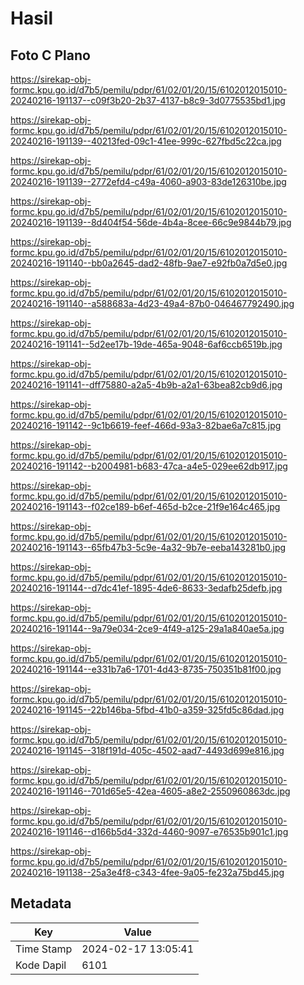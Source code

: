 # Hasil

## Foto C Plano

https://sirekap-obj-formc.kpu.go.id/d7b5/pemilu/pdpr/61/02/01/20/15/6102012015010-20240216-191137--c09f3b20-2b37-4137-b8c9-3d0775535bd1.jpg

https://sirekap-obj-formc.kpu.go.id/d7b5/pemilu/pdpr/61/02/01/20/15/6102012015010-20240216-191139--40213fed-09c1-41ee-999c-627fbd5c22ca.jpg

https://sirekap-obj-formc.kpu.go.id/d7b5/pemilu/pdpr/61/02/01/20/15/6102012015010-20240216-191139--2772efd4-c49a-4060-a903-83de126310be.jpg

https://sirekap-obj-formc.kpu.go.id/d7b5/pemilu/pdpr/61/02/01/20/15/6102012015010-20240216-191139--8d404f54-56de-4b4a-8cee-66c9e9844b79.jpg

https://sirekap-obj-formc.kpu.go.id/d7b5/pemilu/pdpr/61/02/01/20/15/6102012015010-20240216-191140--bb0a2645-dad2-48fb-9ae7-e92fb0a7d5e0.jpg

https://sirekap-obj-formc.kpu.go.id/d7b5/pemilu/pdpr/61/02/01/20/15/6102012015010-20240216-191140--a588683a-4d23-49a4-87b0-046467792490.jpg

https://sirekap-obj-formc.kpu.go.id/d7b5/pemilu/pdpr/61/02/01/20/15/6102012015010-20240216-191141--5d2ee17b-19de-465a-9048-6af6ccb6519b.jpg

https://sirekap-obj-formc.kpu.go.id/d7b5/pemilu/pdpr/61/02/01/20/15/6102012015010-20240216-191141--dff75880-a2a5-4b9b-a2a1-63bea82cb9d6.jpg

https://sirekap-obj-formc.kpu.go.id/d7b5/pemilu/pdpr/61/02/01/20/15/6102012015010-20240216-191142--9c1b6619-feef-466d-93a3-82bae6a7c815.jpg

https://sirekap-obj-formc.kpu.go.id/d7b5/pemilu/pdpr/61/02/01/20/15/6102012015010-20240216-191142--b2004981-b683-47ca-a4e5-029ee62db917.jpg

https://sirekap-obj-formc.kpu.go.id/d7b5/pemilu/pdpr/61/02/01/20/15/6102012015010-20240216-191143--f02ce189-b6ef-465d-b2ce-21f9e164c465.jpg

https://sirekap-obj-formc.kpu.go.id/d7b5/pemilu/pdpr/61/02/01/20/15/6102012015010-20240216-191143--65fb47b3-5c9e-4a32-9b7e-eeba143281b0.jpg

https://sirekap-obj-formc.kpu.go.id/d7b5/pemilu/pdpr/61/02/01/20/15/6102012015010-20240216-191144--d7dc41ef-1895-4de6-8633-3edafb25defb.jpg

https://sirekap-obj-formc.kpu.go.id/d7b5/pemilu/pdpr/61/02/01/20/15/6102012015010-20240216-191144--9a79e034-2ce9-4f49-a125-29a1a840ae5a.jpg

https://sirekap-obj-formc.kpu.go.id/d7b5/pemilu/pdpr/61/02/01/20/15/6102012015010-20240216-191144--e331b7a6-1701-4d43-8735-750351b81f00.jpg

https://sirekap-obj-formc.kpu.go.id/d7b5/pemilu/pdpr/61/02/01/20/15/6102012015010-20240216-191145--22b146ba-5fbd-41b0-a359-325fd5c86dad.jpg

https://sirekap-obj-formc.kpu.go.id/d7b5/pemilu/pdpr/61/02/01/20/15/6102012015010-20240216-191145--318f191d-405c-4502-aad7-4493d699e816.jpg

https://sirekap-obj-formc.kpu.go.id/d7b5/pemilu/pdpr/61/02/01/20/15/6102012015010-20240216-191146--701d65e5-42ea-4605-a8e2-2550960863dc.jpg

https://sirekap-obj-formc.kpu.go.id/d7b5/pemilu/pdpr/61/02/01/20/15/6102012015010-20240216-191146--d166b5d4-332d-4460-9097-e76535b901c1.jpg

https://sirekap-obj-formc.kpu.go.id/d7b5/pemilu/pdpr/61/02/01/20/15/6102012015010-20240216-191138--25a3e4f8-c343-4fee-9a05-fe232a75bd45.jpg


## Metadata

| Key        | Value               |
| ---------- | ------------------- |
| Time Stamp | 2024-02-17 13:05:41 |
| Kode Dapil | 6101                |



